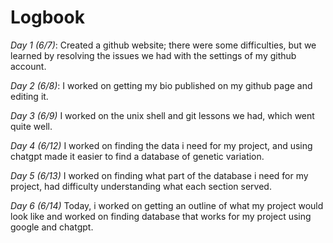 # Logbook

*Day 1 (6/7)*:  Created a github website; there were some difficulties, but we learned by resolving the issues we had with the settings of my github account. 

*Day 2 (6/8)*: I worked on getting my bio published on my github page and editing it.

*Day 3 (6/9)* I worked on the unix shell and git lessons we had, which went quite well. 

*Day 4 (6/12)* I worked on finding the data i need for my project, and using chatgpt made it easier to find a database of genetic variation. 

*Day 5 (6/13)* I worked on finding what part of the database i need for my project, had difficulty understanding what each section served. 

*Day 6 (6/14)* Today, i worked on getting an outline of what my project would look like and worked on finding database that works for my project using google and chatgpt. 
